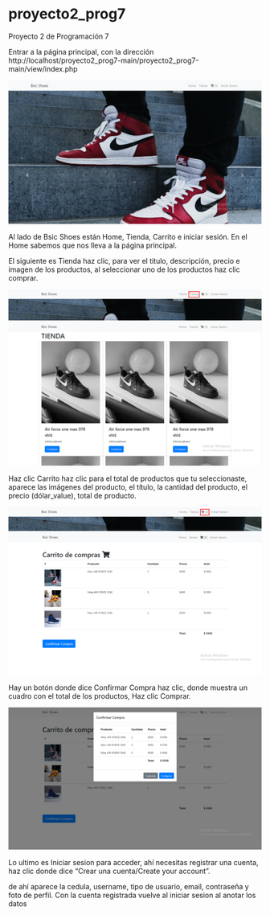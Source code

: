# proyecto2_prog7

Proyecto 2 de Programación 7

Entrar a la página principal, con la dirección http://localhost/proyecto2_prog7-main/proyecto2_prog7-main/view/index.php

![](/foto1.png)

Al lado de Bsic Shoes están Home, Tienda, Carrito e iniciar sesión. En el Home sabemos que nos lleva a la página principal.

El siguiente es Tienda haz clic, para ver el titulo, descripción, precio e imagen de los productos, al seleccionar uno de los productos haz clic comprar. 

![](/foto2a.png)
![](/foto2.png)

Haz clic Carrito haz clic para el total de productos que tu seleccionaste, aparece las imágenes del producto, el título, la cantidad del producto, el precio (dólar_value), total de producto.

![](/foto3a.png)
![](/foto3.png)

Hay un botón donde dice Confirmar Compra haz clic, donde muestra un cuadro con el total de los productos, Haz clic Comprar.

![](/foto4.png)

Lo ultimo es Iniciar sesion para acceder, ahí necesitas registrar una cuenta, haz clic donde dice “Crear una cuenta/Create your account”.


de ahí aparece la cedula, username, tipo de usuario, email, contraseña y foto de perfil. Con la cuenta registrada vuelve al iniciar sesion al anotar los datos
